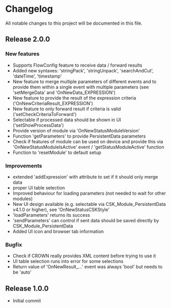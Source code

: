# Changelog
All notable changes to this project will be documented in this file.

## Release 2.0.0

### New features
- Supports FlowConfig feature to receive data / forward results
- Added new syntaxes: 'stringPack', 'stringUnpack', 'searchAndCut', 'dateTime', 'timestamp'
- New feature to merge multiple parameters of different events and to provide them within a single event with multiple parameters (see 'setMergeData' and 'OnNewData_EXPRESSION')
- New feature to provide the result of the expression criteria ('OnNewCriteriaResult_EXPRESSION')
- New feature to only forward result if criteria is valid ('setCheckCriteriaToForward')
- Selectable if processed data should be shown in UI ('setShowProcessData')
- Provide version of module via 'OnNewStatusModuleVersion'
- Function 'getParameters' to provide PersistentData parameters
- Check if features of module can be used on device and provide this via 'OnNewStatusModuleIsActive' event / 'getStatusModuleActive' function
- Function to 'resetModule' to default setup

### Improvements
- extended 'addExpression' with attribute to set if it should only merge data
- proper UI table selection
- Improved behaviour for loading parameters (not needed to wait for other modules)
- New UI design available (e.g. selectable via CSK_Module_PersistentData v4.1.0 or higher), see 'OnNewStatusCSKStyle'
- 'loadParameters' returns its success
- 'sendParameters' can control if sent data should be saved directly by CSK_Module_PersistentData
- Added UI icon and browser tab information

### Bugfix
- Check if CROWN really provides XML content before trying to use it
- UI table selection runs into error for some selections
- Return value of 'OnNewResult_...' event was always 'bool' but needs to be 'auto'

## Release 1.0.0
- Initial commit